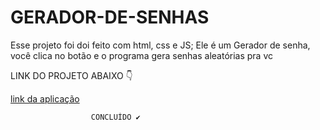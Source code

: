 # GERADOR-DE-SENHAS
<p>Esse projeto foi doi feito com html, css e JS; Ele é um Gerador de senha, 
 você clica no botão e o programa gera senhas aleatórias pra vc</p>
<p>LINK DO PROJETO ABAIXO 👇</p>
 <a href="https://edinho-lopes.github.io/GERADOR-DE-SENHAS/">link da aplicação</a>

 
                      CONCLUÍDO ✔
